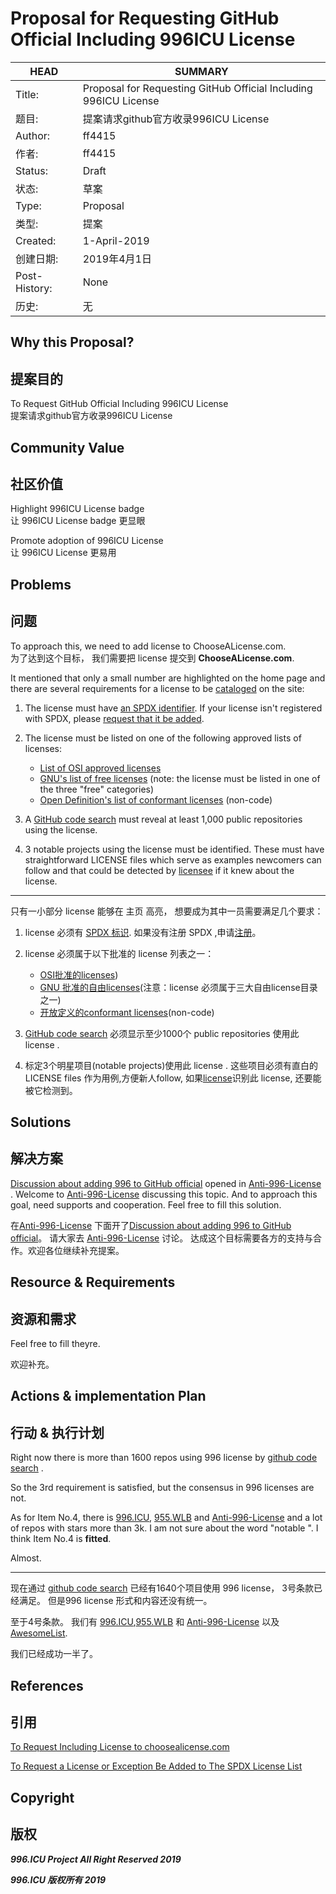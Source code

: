 # Proposal for Requesting GitHub Official Including 996ICU License

HEAD | SUMMARY
-----|--------
Title:| Proposal for Requesting GitHub Official Including 996ICU License
题目: | 提案请求github官方收录996ICU License
Author:| ff4415
作者:| ff4415
Status:| Draft
状态:| 草案
Type:| Proposal
类型:| 提案
Created:| 1-April-2019
创建日期:| 2019年4月1日
Post-History:| None
历史:| 无

## Why this Proposal?
## 提案目的

To Request GitHub Official Including 996ICU License <br>
提案请求github官方收录996ICU License <br>

## Community Value
## 社区价值

Highlight 996ICU License badge <br>
让 996ICU License badge 更显眼 <br>

Promote adoption of 996ICU License <br>
让 996ICU License 更易用 <br>

## Problems
## 问题

To approach this, we need to add license to ChooseALicense.com. <br>
为了达到这个目标， 我们需要把 license 提交到 **ChooseALicense.com**. <br>

It mentioned that only a small number are highlighted on the home page and
there are several requirements for a license to be [cataloged](https://choosealicense.com/appendix/) on the site:

1. The license must have [an SPDX identifier](https://spdx.org/licenses/). If your license isn't registered
    with SPDX, please [request that it be added](https://spdx.org/spdx-license-list/request-new-license).

2. The license must be listed on one of the following approved lists of licenses:
    - [List of OSI approved licenses](https://opensource.org/licenses/alphabetical)
    - [GNU's list of free licenses](https://www.gnu.org/licenses/license-list.en.html) (note: the license must be listed in one of the three "free" categories)
    - [Open Definition's list of conformant licenses](https://opendefinition.org/licenses/) (non-code)

3. A [GitHub code search](https://github.com/search?q=996+filename%3ALICENSE&type=Code) must reveal at least    1,000 public repositories using the license.

4. 3 notable projects using the license must be identified. These must have straightforward LICENSE files which serve as examples newcomers can follow and that could be detected by [licensee](https://github.com/benbalter/licensee) if it knew about the license.

-----------------------------------

只有一小部分 license 能够在 主页 高亮， 想要成为其中一员需要满足几个要求：

1. license 必须有 [SPDX 标识](https://spdx.org/licenses/). 如果没有注册 SPDX ,申请[注册](https://spdx.org/spdx-license-list/request-new-license)。

2. license 必须属于以下批准的 license 列表之一：
    - [OSI批准的licenses](https://opensource.org/licenses/alphabetical))
    - [GNU 批准的自由licenses](https://www.gnu.org/licenses/license-list.en.html)(注意：license 必须属于三大自由license目录之一)
    - [开放定义的conformant licenses](https://opendefinition.org/licenses/)(non-code)

3. [GitHub code search](https://github.com/search?q=996+filename%3ALICENSE&type=Code) 必须显示至少1000个 public repositories 使用此 license .

4. 标定3个明星项目(notable projects)使用此 license . 这些项目必须有直白的 LICENSE files 作为用例,方便新人follow, 如果[license](https://github.com/benbalter/licensee)识别此 license, 还要能被它检测到。


## Solutions
## 解决方案

[Discussion about adding 996 to GitHub official](https://github.com/kattgu7/Anti-996-License/issues/11) opened in [Anti-996-License](https://github.com/kattgu7/Anti-996-License) . Welcome to [Anti-996-License](https://github.com/kattgu7/Anti-996-License)  discussing this topic. And to approach this goal, need supports and cooperation. Feel free to fill this solution.

在[Anti-996-License](https://github.com/kattgu7/Anti-996-License) 下面开了[Discussion about adding 996 to GitHub official](https://github.com/kattgu7/Anti-996-License/issues/11)。 请大家去 [Anti-996-License](https://github.com/kattgu7/Anti-996-License) 讨论。 达成这个目标需要各方的支持与合作。欢迎各位继续补充提案。


## Resource & Requirements
## 资源和需求

Feel free to fill theyre.

欢迎补充。

## Actions & implementation Plan
## 行动 & 执行计划

Right now there is more than 1600 repos  using 996 license  by  [github code search](https://github.com/search?q=996+filename%3ALICENSE&type=code) .  

So the 3rd requirement is satisfied, but the consensus in 996 licenses are not.

As for Item No.4,  there is [996.ICU](https://github.com/996icu/996.ICU), [955.WLB](https://github.com/formulahendry/955.WLB) and [Anti-996-License](https://github.com/kattgu7/Anti-996-License/issues?q=is%3Aopen+is%3Aissue) and a lot of repos with stars more than 3k.  I am not sure about the word "notable ".  I think  Item No.4 is **fitted**.

Almost.

-----------------

现在通过 [github code search](https://github.com/search?q=996+filename%3ALICENSE&type=code) 已经有1640个项目使用 996 license， 3号条款已经满足。 但是996 license 形式和内容还没有统一。

至于4号条款。 我们有
[996.ICU](https://github.com/996icu/996.ICU),[955.WLB](https://github.com/formulahendry/955.WLB) 和 [Anti-996-License](https://github.com/kattgu7/Anti-996-License/issues?q=is%3Aopen+is%3Aissue) 以及 [AwesomeList](https://github.com/996icu/996.ICU/blob/master/awesomelist/projects.md).

我们已经成功一半了。

## References
## 引用

[To Request Including License to choosealicense.com](https://github.com/github/choosealicense.com/blob/gh-pages/CONTRIBUTING.md#adding-a-license)

[To Request a License or Exception Be Added to The SPDX License List](https://spdx.org/spdx-license-list/request-new-license)

## Copyright
## 版权

***996.ICU Project All Right Reserved 2019***

***996.ICU 版权所有 2019***
